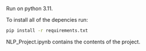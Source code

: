 Run on python 3.11.

To install all of the depencies run:
```bash
pip install -r requirements.txt
```
NLP_Project.ipynb contains the contents of the project.
